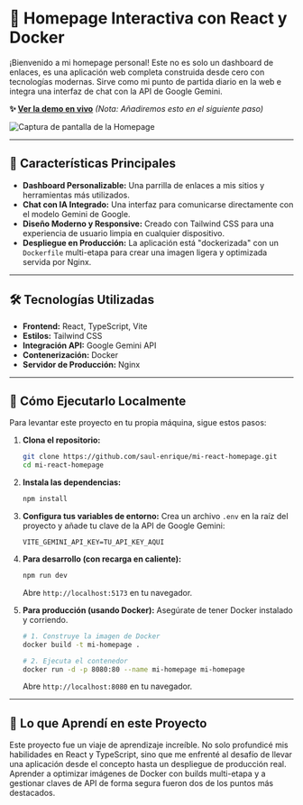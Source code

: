 # 🚀 Homepage Interactiva con React y Docker

¡Bienvenido a mi homepage personal! Este no es solo un dashboard de enlaces, es una aplicación web completa construida desde cero con tecnologías modernas. Sirve como mi punto de partida diario en la web e integra una interfaz de chat con la API de Google Gemini.

**✨ [Ver la demo en vivo](URL_DE_LA_DEMO_AQUI)**  *(Nota: Añadiremos esto en el siguiente paso)*

![Captura de pantalla de la Homepage](URL_DE_LA_CAPTURA_DE_PANTALLA_AQUI)

---

## 🌟 Características Principales

*   **Dashboard Personalizable:** Una parrilla de enlaces a mis sitios y herramientas más utilizados.
*   **Chat con IA Integrado:** Una interfaz para comunicarse directamente con el modelo Gemini de Google.
*   **Diseño Moderno y Responsive:** Creado con Tailwind CSS para una experiencia de usuario limpia en cualquier dispositivo.
*   **Despliegue en Producción:** La aplicación está "dockerizada" con un `Dockerfile` multi-etapa para crear una imagen ligera y optimizada servida por Nginx.

---

## 🛠️ Tecnologías Utilizadas

*   **Frontend:** React, TypeScript, Vite
*   **Estilos:** Tailwind CSS
*   **Integración API:** Google Gemini API
*   **Contenerización:** Docker
*   **Servidor de Producción:** Nginx

---

## 🚀 Cómo Ejecutarlo Localmente

Para levantar este proyecto en tu propia máquina, sigue estos pasos:

1.  **Clona el repositorio:**
    ```bash
    git clone https://github.com/saul-enrique/mi-react-homepage.git
    cd mi-react-homepage
    ```

2.  **Instala las dependencias:**
    ```bash
    npm install
    ```

3.  **Configura tus variables de entorno:**
    Crea un archivo `.env` en la raíz del proyecto y añade tu clave de la API de Google Gemini:
    ```
    VITE_GEMINI_API_KEY=TU_API_KEY_AQUI
    ```

4.  **Para desarrollo (con recarga en caliente):**
    ```bash
    npm run dev
    ```
    Abre `http://localhost:5173` en tu navegador.

5.  **Para producción (usando Docker):**
    Asegúrate de tener Docker instalado y corriendo.
    ```bash
    # 1. Construye la imagen de Docker
    docker build -t mi-homepage .

    # 2. Ejecuta el contenedor
    docker run -d -p 8080:80 --name mi-homepage mi-homepage
    ```
    Abre `http://localhost:8080` en tu navegador.

---

## 🧠 Lo que Aprendí en este Proyecto

Este proyecto fue un viaje de aprendizaje increíble. No solo profundicé mis habilidades en React y TypeScript, sino que me enfrenté al desafío de llevar una aplicación desde el concepto hasta un despliegue de producción real. Aprender a optimizar imágenes de Docker con builds multi-etapa y a gestionar claves de API de forma segura fueron dos de los puntos más destacados.